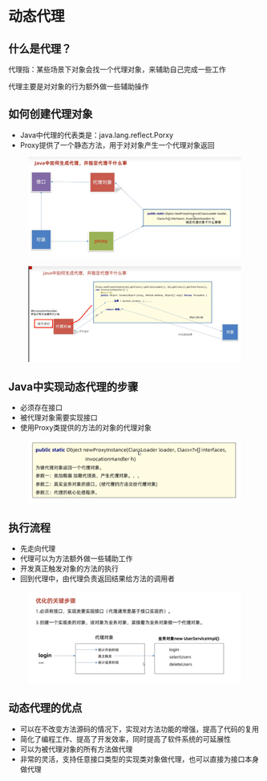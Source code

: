 # 动态代理

## 什么是代理？

代理指：某些场景下对象会找一个代理对象，来辅助自己完成一些工作

代理主要是对对象的行为额外做一些辅助操作

## 如何创建代理对象

* Java中代理的代表类是：java.lang.reflect.Porxy
* Proxy提供了一个静态方法，用于对对象产生一个代理对象返回

<figure><img src="../.gitbook/assets/image (3) (4).png" alt=""><figcaption></figcaption></figure>

<figure><img src="../.gitbook/assets/image (5).png" alt=""><figcaption></figcaption></figure>

## Java中实现动态代理的步骤

* 必须存在接口
* 被代理对象需要实现接口
* 使用Proxy类提供的方法的对象的代理对象

<figure><img src="../.gitbook/assets/image (7).png" alt=""><figcaption></figcaption></figure>

## 执行流程

* 先走向代理
* 代理可以为方法额外做一些辅助工作
* 开发真正触发对象的方法的执行
* 回到代理中，由代理负责返回结果给方法的调用者

<figure><img src="../.gitbook/assets/image (4) (1).png" alt=""><figcaption></figcaption></figure>

## 动态代理的优点

* 可以在不改变方法源码的情况下，实现对方法功能的增强，提高了代码的复用
* 简化了编程工作、提高了开发效率，同时提高了软件系统的可延展性
* 可以为被代理对象的所有方法做代理
* 非常的灵活，支持任意接口类型的实现类对象做代理，也可以直接为接口本身做代理
